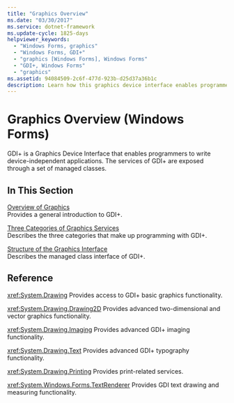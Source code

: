 ```yaml
---
title: "Graphics Overview"
ms.date: "03/30/2017"
ms.service: dotnet-framework
ms.update-cycle: 1825-days
helpviewer_keywords:
  - "Windows Forms, graphics"
  - "Windows Forms, GDI+"
  - "graphics [Windows Forms], Windows Forms"
  - "GDI+, Windows Forms"
  - "graphics"
ms.assetid: 94084509-2c6f-477d-923b-d25d37a36b1c
description: Learn how this graphics device interface enables programmers to write device applications with services exposed through a set of managed classes.
---
```

# Graphics Overview (Windows Forms)

GDI+ is a Graphics Device Interface that enables programmers to write device-independent applications. The services of GDI+ are exposed through a set of managed classes.

## In This Section

[Overview of Graphics](overview-of-graphics.md)\
Provides a general introduction to GDI+.

[Three Categories of Graphics Services](three-categories-of-graphics-services.md)\
Describes the three categories that make up programming with GDI+.

[Structure of the Graphics Interface](structure-of-the-graphics-interface.md)\
Describes the managed class interface of GDI+.

## Reference

<xref:System.Drawing>
Provides access to GDI+ basic graphics functionality.

<xref:System.Drawing.Drawing2D>
Provides advanced two-dimensional and vector graphics functionality.

<xref:System.Drawing.Imaging>
Provides advanced GDI+ imaging functionality.

<xref:System.Drawing.Text>
Provides advanced GDI+ typography functionality.

<xref:System.Drawing.Printing>
Provides print-related services.

<xref:System.Windows.Forms.TextRenderer>
Provides GDI text drawing and measuring functionality.
